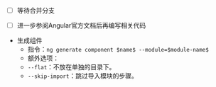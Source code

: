 - [ ] 等待合并分支
- [ ] 进一步参阅Angular官方文档后再编写相关代码


* 生成组件
    * 指令：`ng generate component $name$ --module=$module-name$`
    * 额外选项：
    * `--flat`：不放在单独的目录下。
    * `--skip-import`：跳过导入模块的步骤。

